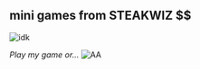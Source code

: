 ## mini games from STEAKWIZ $$ ##

![idk](https://img2.joyreactor.cc/pics/post/full/%D0%9C%D0%B5%D0%BC%D1%8B-%D0%9F%D0%B0%D1%80%D1%82%D0%B8%D1%8F-%D0%B3%D0%BE%D1%80%D0%B4%D0%B8%D1%82%D1%8C%D1%81%D1%8F-%D1%82%D0%BE%D0%B1%D0%BE%D0%B9-%D0%92%D1%8B-%D1%80%D0%B0%D1%81%D1%81%D1%82%D1%80%D0%BE%D0%B8%D0%BB%D0%B8-%D0%BF%D0%B0%D1%80%D1%82%D0%B8%D1%8E-6568994.jpeg)

*Play my game or...*
![AA](https://img2.joyreactor.cc/pics/post/full/%D0%9C%D0%B5%D0%BC%D1%8B-%D0%9F%D0%B0%D1%80%D1%82%D0%B8%D1%8F-%D0%B3%D0%BE%D1%80%D0%B4%D0%B8%D1%82%D1%8C%D1%81%D1%8F-%D1%82%D0%BE%D0%B1%D0%BE%D0%B9-%D0%92%D1%8B-%D1%80%D0%B0%D1%81%D1%81%D1%82%D1%80%D0%BE%D0%B8%D0%BB%D0%B8-%D0%BF%D0%B0%D1%80%D1%82%D0%B8%D1%8E-6568997.jpeg)
